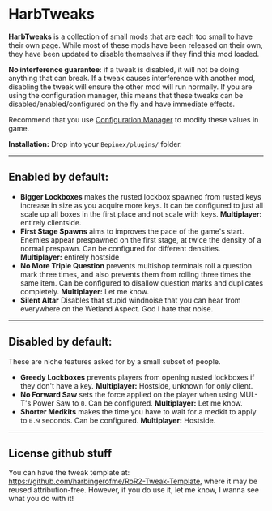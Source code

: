 ﻿# HarbTweaks #

**HarbTweaks** is a collection of small mods that are each too small to have their own page. While most of these mods have been released on their own, they have been updated to disable themselves if they find this mod loaded.

**No interference guarantee**: if a tweak is disabled, it will not be doing anything that can break. If a tweak causes interference with another mod, disabling the tweak will ensure the other mod will run normally. If you are using the configuration manager, this means that these tweaks can be disabled/enabled/configured on the fly and have immediate effects.

Recommend that you use [Configuration Manager](https://thunderstore.io/package/JackPendarvesRead/BepinexConfigurationManager/) to modify these values in game.

**Installation:** Drop into your `Bepinex/plugins/` folder.

--- 

## Enabled by default: ##

* **Bigger Lockboxes** makes the rusted lockbox spawned from rusted keys  increase in size as you acquire more keys. It can be configured to just all scale up all boxes in the first place and not scale with keys. **Multiplayer:** entirely clientside.
* **First Stage Spawns** aims to improves the pace of the game's start. Enemies appear prespawned on the first stage, at twice the density of a normal prespawn. Can be configured for different densities. **Multiplayer:** entirely hostside
* **No More Triple Question** prevents multishop terminals roll a question mark three times, and also prevents them from rolling three times the same item. Can be configured to disallow question marks and duplicates completely. **Multiplayer:** Let me know.
* **Silent Altar** Disables that stupid windnoise that you can hear from everywhere on the Wetland Aspect. God I hate that noise.

---

## Disabled by default: ##

These are niche features asked for by a small subset of people.

* **Greedy Lockboxes** prevents players from opening rusted lockboxes if they don't have a key. **Multiplayer:** Hostside, unknown for only client.
* **No Forward Saw** sets the force applied on the player when using MUL-T's Power Saw to `0`. Can be configured. **Multiplayer:** Let me know.
* **Shorter Medkits** makes the time you have to wait for a medkit to apply to `0.9` seconds. Can be configured. **Multiplayer:** Hostside.

---

## License github stuff ## 

You can have the tweak template at: https://github.com/harbingerofme/RoR2-Tweak-Template, where it may be reused attribution-free. However, if you do use it, let me know, I wanna see what you do with it!